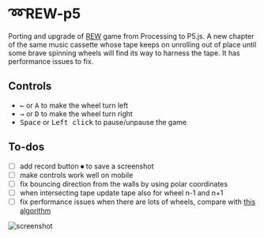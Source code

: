 # ➿REW-p5
Porting and upgrade of [REW](https://github.com/danieledep/REW) game from Processing to P5.js.
A new chapter of the same music cassette whose tape keeps on unrolling out of place until some brave spinning wheels will find its way to harness the tape. It has performance issues to fix.

## Controls
- <kbd>&#8592;</kbd> or <kbd>A</kbd> to make the wheel turn left
- <kbd>&#8594;</kbd> or <kbd>D</kbd> to make the wheel turn right
- <kbd>Space</kbd> or <kbd>Left click</kbd> to pause/unpause the game   

## To-dos
- [ ] add record button ⏺ to save a screenshot
- [ ] make controls work well on mobile
- [ ] fix bouncing direction from the walls by using polar coordinates
- [ ] when intersecting tape update tape also for wheel n-1 and n+1
- [ ] fix performance issues when there are lots of wheels, compare with [this algorithm](https://github.com/davidfig/intersects/blob/master/line-circle.js)

![screenshot](https://github.com/danieledep/REW_P5/blob/master/assets/Screenshot-10-11-2021.png)
